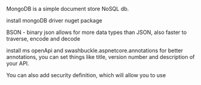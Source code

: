 MongoDB is a simple document store NoSQL db.


install mongoDB driver nuget package

BSON - binary json
allows for more data types than JSON, also faster to traverse, encode and decode



install ms openApi and swashbuckle.aspnetcore.annotations for better annotations,
you can set things like title, version number and description of your API.

You can also add security definition, which will allow you to use 